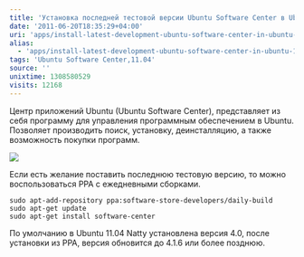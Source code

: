 ```yaml
---
title: 'Установка последней тестовой версии Ubuntu Software Center в Ubuntu 11.04'
date: '2011-06-20T18:35:29+04:00'
uri: 'apps/install-latest-development-ubuntu-software-center-in-ubuntu-11-04'
alias: 
  - 'apps/install-latest-development-ubuntu-software-center-in-ubuntu-11.04.html'
tags: 'Ubuntu Software Center,11.04'
source: ''
unixtime: 1308580529
visits: 12168
---
```

Центр приложений Ubuntu (Ubuntu Software Center), представляет из себя программу для управления программным обеспечением в Ubuntu. Позволяет производить поиск, установку, деинсталляцию, а также возможность покупки программ.

[![](img/2011/06/20/18-00/usc-5853162952-o.jpg)](img/2011/06/20/18-00/usc-5853162952-o.jpg)

Если есть желание поставить последнюю тестовую версию, то можно воспользоваться PPA с ежедневными сборками.

```
sudo apt-add-repository ppa:software-store-developers/daily-build
sudo apt-get update
sudo apt-get install software-center
```

По умолчанию в Ubuntu 11.04 Natty установлена версия 4.0, после установки из PPA, версия обновится до 4.1.6 или более позднюю.
